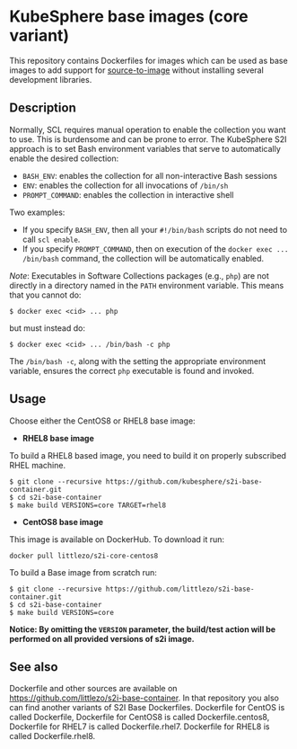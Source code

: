 KubeSphere base images (core variant)
========================================

This repository contains Dockerfiles for images which can be used as base images
to add support for [source-to-image](https://github.com/kubesphere/s2ioperator)
without installing several development libraries.


Description
--------------------------------

Normally, SCL requires manual operation to enable the collection you want to use.
This is burdensome and can be prone to error.
The KubeSphere S2I approach is to set Bash environment variables that
serve to automatically enable the desired collection:

* `BASH_ENV`: enables the collection for all non-interactive Bash sessions
* `ENV`: enables the collection for all invocations of `/bin/sh`
* `PROMPT_COMMAND`: enables the collection in interactive shell

Two examples:
* If you specify `BASH_ENV`, then all your `#!/bin/bash` scripts
do not need to call `scl enable`.
* If you specify `PROMPT_COMMAND`, then on execution of the
`docker exec ... /bin/bash` command, the collection will be automatically enabled.

*Note*:
Executables in Software Collections packages (e.g., `php`)
are not directly in a directory named in the `PATH` environment variable.
This means that you cannot do:

    $ docker exec <cid> ... php

but must instead do:

    $ docker exec <cid> ... /bin/bash -c php

The `/bin/bash -c`, along with the setting the appropriate environment variable,
ensures the correct `php` executable is found and invoked.


Usage
------------------------
Choose either the CentOS8 or RHEL8 base image:
*  **RHEL8 base image**

To build a RHEL8 based image, you need to build it on properly subscribed RHEL machine.

```
$ git clone --recursive https://github.com/kubesphere/s2i-base-container.git
$ cd s2i-base-container
$ make build VERSIONS=core TARGET=rhel8
```

*  **CentOS8 base image**

This image is available on DockerHub. To download it run:

```console
docker pull littlezo/s2i-core-centos8
```

To build a Base image from scratch run:

```
$ git clone --recursive https://github.com/littlezo/s2i-base-container.git
$ cd s2i-base-container
$ make build VERSIONS=core
```

**Notice: By omitting the `VERSION` parameter, the build/test action will be performed
on all provided versions of s2i image.**


See also
--------
Dockerfile and other sources are available on https://github.com/littlezo/s2i-base-container.
In that repository you also can find another variants of S2I Base Dockerfiles.
Dockerfile for CentOS is called Dockerfile, 
Dockerfile for CentOS8 is called Dockerfile.centos8, 
Dockerfile for RHEL7 is called Dockerfile.rhel7.
Dockerfile for RHEL8 is called Dockerfile.rhel8.
